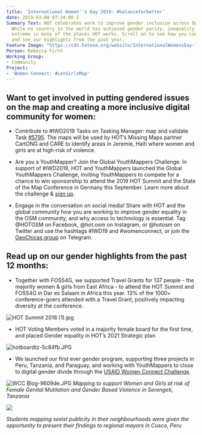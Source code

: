 ```yaml
---
title: 'International Women''s Day 2019: #balanceforbetter'
date: 2019-03-08 07:34:00 Z
Summary Text: HOT celebrates work to improve gender inclusion across OpenStreetMap.
  While no country in the world has achieved gender parity, inequality is particularly
  extreme in many of the places HOT works. Scroll on to see how you can get involved,
  and see our highlights from the past year.
Feature Image: "https://cdn.hotosm.org/website/InternationalWomensDay-landscape-purpleonwhite-242b5d.jpg"
Person: Rebecca Firth
Working Group:
- Community
Project:
- 'Women Connect: #LetGirlsMap'
---
```


## Want to get involved in putting gendered issues on the map and creating a more inclusive digital community for women:

- Contribute to #IWD2019 Tasks on Tasking Manager: map and validate Task [#5795](https://tasks.hotosm.org/project/5795). The maps will be used by HOT’s Missing Maps partner CartONG and CARE to identify areas in Jeremie, Haiti where women and girls are at high-risk of violence.

- Are you a YouthMapper? Join the Global YouthMappers Challenge. In support of #IWD2019, HOT and YouthMappers launched the Global YouthMappers Challenge, inviting YouthMappers to compete for a chance to win sponsorship to attend the 2019 HOT Summit and the State of the Map Conference in Germany this September. Learn more about the challenge & [sign up](http://bit.ly/YouthMappersChallenge19).

- Engage in the conversation on social media! Share with HOT and the global community how you are working to improve gender equality in the OSM community, and why access to technology is essential. Tag @HOTOSM on Facebook, @hot.osm on Instagram, or @hotosm on Twitter and use the hashtags #IWD19 and #womenconnect, or join the [GeoChicas group](https://t.mehttps://t.me/geochicasosm/geochicasosm) on Telegram.

## Read up on our gender highlights from the past 12 months:
- Together with FOSS4G, we supported Travel Grants for 137 people - the majority women & girls from East Africa - to attend the HOT Summit and FOSS4G in Dar es Salaam in Africa this year. 13% of the 1000+ conference-goers attended with a Travel Grant, positively impacting diversity at the conference.

![HOT Summit 2018 (1).jpg](https://cdn.hotosm.org/website/HOT+Summit+2018+(1).jpg)

- HOT Voting Members voted in a majority female board for the first time, and placed Gender equality in HOT’s 2021 Strategic plan

![hotboardtz-5c84fb.JPG](https://cdn.hotosm.org/website/hotboardtz-5c84fb.JPG)

- We launched our first ever gender program, supporting three projects in Peru, Tanzania, and Paraguay, and working with YouthMappers to close to digital gender divide through the [USAID Women Connect Challenge](https://www.hotosm.org/projects/women-connect-number-letgirlsmap-growing-female-open-data-leaders-across-5-continents/).

![WCC Blog-9609de.JPG](https://cdn.hotosm.org/website/WCC+Blog-9609de.JPG)
*Mapping to support Women and Girls at risk of Female Genital Mutilation and Gender Based Violence in Serengeti, Tanzania*

<img src="https://cdn.hotosm.org/website/Gutierrez+t-shirt+design.png" style="width:auto;">

*Students mapping sexist publicity in their neighbourhoods were given the opportunity to present their findings to regional mayors in Cusco, Peru*